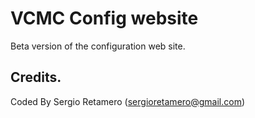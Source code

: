 # VCMC Config website

Beta version of the configuration web site.

## Credits.

Coded By Sergio Retamero (sergioretamero@gmail.com)





